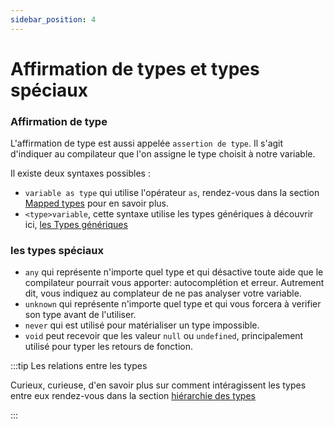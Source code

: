 ```yaml
---
sidebar_position: 4
---
```


# Affirmation de types et types spéciaux

### Affirmation de type

L'affirmation de type est aussi appelée `assertion de type`. Il s'agit d'indiquer au compilateur que l'on assigne le type choisit à notre variable.

Il existe deux syntaxes possibles :

- `variable as type` qui utilise l'opérateur `as`, rendez-vous dans la section [Mapped types](../typescript/mapped-types.md) pour en savoir plus.
- `<type>variable`, cette syntaxe utilise les types génériques à découvrir ici, [les Types génériques](../typescript/generic.md)

### les types spéciaux

- `any` qui représente n'importe quel type et qui désactive toute aide que le compilateur pourrait vous apporter: autocomplétion et erreur. Autrement dit, vous indiquez au complateur de ne pas analyser votre variable.
- `unknown` qui représente n'importe quel type et qui vous forcera à verifier son type avant de l'utiliser.
- `never` qui est utilisé pour matérialiser un type impossible.
- `void` peut recevoir que les valeur `null` ou `undefined`, principalement utilisé pour typer les retours de fonction.

:::tip Les relations entre les types

Curieux, curieuse, d'en savoir plus sur comment intéragissent les types entre eux rendez-vous dans la section [hiérarchie des types](./type-hierarchy.md)

:::
